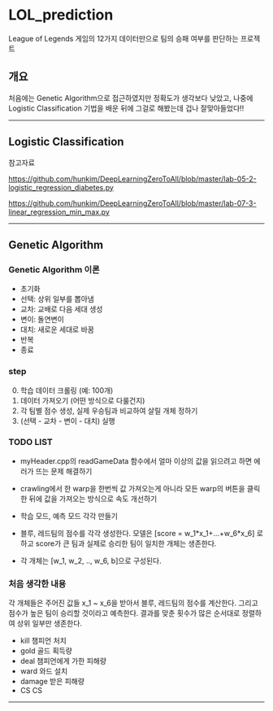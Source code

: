 # LOL_prediction
League of Legends 게임의 12가지 데이터만으로 팀의 승패 여부를 판단하는 프로젝트

##  개요

처음에는 Genetic Algorithm으로 접근하였지만 정확도가 생각보다 낮았고, 나중에 Logistic Classification 기법을 배운 뒤에 그걸로 해봤는데 겁나 잘맞아들었다!!

-----------

## Logistic Classification

참고자료

https://github.com/hunkim/DeepLearningZeroToAll/blob/master/lab-05-2-logistic_regression_diabetes.py

https://github.com/hunkim/DeepLearningZeroToAll/blob/master/lab-07-3-linear_regression_min_max.py

----------

## Genetic Algorithm

### Genetic Algorithm 이론

- 초기화
- 선택: 상위 일부를 뽑아냄
- 교차: 교배로 다음 세대 생성
- 변이: 돌연변이
- 대치: 새로운 세대로 바꿈
- 반복
- 종료

### step
0. 학습 데이터 크롤링 (예: 100개)
1. 데이터 가져오기 (어떤 방식으로 다룰건지)
2. 각 팀별 점수 생성, 실제 우승팀과 비교하여 살릴 개체 정하기
3. (선택 - 교차 - 변이 - 대치) 실행

### TODO LIST
- myHeader.cpp의 readGameData 함수에서 얼마 이상의 값을 읽으려고 하면 에러가 뜨는 문제 해결하기
- crawling에서 한 warp을 한번씩 값 가져오는게 아니라 모든 warp의 버튼을 클릭한 뒤에 값을 가져오는 방식으로 속도 개선하기
- 학습 모드, 예측 모드 각각 만들기


- 블루, 레드팀의 점수를 각각 생성한다. 모델은 [score = w_1\*x_1+...+w_6\*x_6] 로 하고  score가 큰 팀과 실제로 승리한 팀이 일치한 개체는 생존한다.
- 각 개체는 [w_1, w_2, .., w_6, b]으로 구성된다.


### 처음 생각한 내용
각 개체들은 주어진 값들 x_1 ~ x_6을 받아서 블루, 레드팀의 점수를 계산한다. 그리고 점수가 높은 팀이 승리할 것이라고 예측한다. 결과를 맞춘 횟수가 많은 순서대로 정렬하여 상위 일부만 생존한다.


- kill	  챔피언 처치
- gold  	골드 획득량
- deal  	챔피언에게 가한 피해량
- ward  	와드 설치
- damage	받은 피해량
- CS		  CS

--------------


